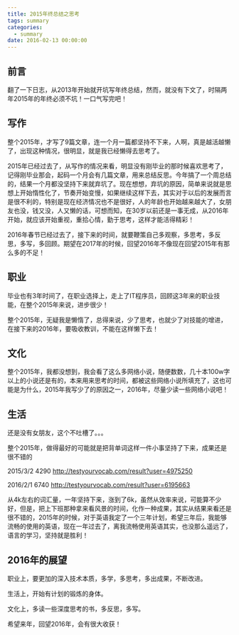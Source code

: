 ```yaml
---
title: 2015年终总结之思考
tags: summary
categories:
  - summary
date: 2016-02-13 00:00:00
---
```


## 前言

翻了一下日志，从2013年开始就开坑写年终总结，然而，就没有下文了，时隔两年2015年的年终必须不坑！一口气写完吧！

<!--more-->	

## 写作

整个2015年，才写了9篇文章，连一个月一篇都坚持不下来，人啊，真是越活越懒了，出现这种情况，很明显，就是我已经懒得去思考了。

2015年已经过去了，从写作的情况来看，明显没有刚毕业的那时候喜欢思考了，记得刚毕业那会，起码一个月会有几篇文章，用来总结反思。今年搞了一个周总结的，结果一个月都没坚持下来就弃坑了。现在想想，弃坑的原因，简单来说就是思想上开始惰性化了，节奏开始变慢，如果继续这样下去，其实对于以后的发展而言是很不利的，特别是现在经济情况也不是很好，人的年龄也开始越来越大了，女朋友也没，钱又没，人又懒的话，可想而知，在30岁以前还是一事无成，从2016年开始，就应该开始重视，重拾心情，勤于思考，这样才能活得精彩！

2016年春节已经过去了，接下来的时间，就要鞭策自己多观察，多思考，多反思，多写，多回顾。期望在2017年的时候，回望2016年不像现在回望2015年有那么多的不足！

## 职业

毕业也有3年时间了，在职业选择上，走上了IT程序员，回顾这3年来的职业技能，在整个2015年来说，进步很少！

整个2015年，无疑我是懒惰了，总得来说，少了思考，也就少了对技能的增进，在接下来的2016年，要吸收教训，不能在这样懒下去！

## 文化

整个2015年，我都没想到，我会看了这么多网络小说，随便数数，几十本100w字以上的小说还是有的，本来用来思考的时间，都被这些网络小说所填充了，这也可能是为什么，2015年我写少了的原因之一，2016年，尽量少读一些网络小说吧！

## 生活

还是没有女朋友，这个不吐槽了。。。

整个2015年，做得最好的可能就是把背单词这样一件小事坚持了下来，成果还是很不错的

2015/3/2 4290
http://testyourvocab.com/result?user=4975250

2016/2/1 6740
http://testyourvocab.com/result?user=6195663

从4k左右的词汇量，一年坚持下来，涨到了6k，虽然从效率来说，可能算不少好，但是，把上下班那种拿来看风景的时间，化作一种成果，其实从结果来看还是很不错的，2015年的时候，对于英语我定了一个三年计划，希望三年后，我能够流畅的使用的英语，现在一年过去了，离我流畅使用英语其实，也没那么遥远了，语言的学习，坚持就是胜利！



## 2016年的展望

职业上，要更加的深入技术本质，多学，多思考，多出成果，不断改进。

生活上，开始有计划的锻炼的身体。

文化上，多读一些深度思考的书，多反思，多写。

希望来年，回望2016年，会有很大收获！


